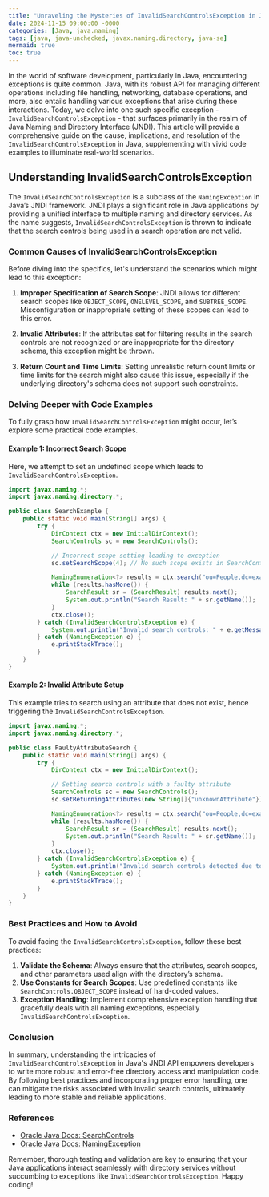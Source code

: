 ```yaml
---
title: "Unraveling the Mysteries of InvalidSearchControlsException in Java: A Deep Dive with Examples"
date: 2024-11-15 09:00:00 -0000
categories: [Java, java.naming]
tags: [java, java-unchecked, javax.naming.directory, java-se]
mermaid: true
toc: true
---
```



In the world of software development, particularly in Java, encountering exceptions is quite common. Java, with its robust API for managing different operations including file handling, networking, database operations, and more, also entails handling various exceptions that arise during these interactions. Today, we delve into one such specific exception - `InvalidSearchControlsException` - that surfaces primarily in the realm of Java Naming and Directory Interface (JNDI). This article will provide a comprehensive guide on the cause, implications, and resolution of the `InvalidSearchControlsException` in Java, supplementing with vivid code examples to illuminate real-world scenarios.

## Understanding InvalidSearchControlsException

The `InvalidSearchControlsException` is a subclass of the `NamingException` in Java’s JNDI framework. JNDI plays a significant role in Java applications by providing a unified interface to multiple naming and directory services. As the name suggests, `InvalidSearchControlsException` is thrown to indicate that the search controls being used in a search operation are not valid.


### Common Causes of InvalidSearchControlsException

Before diving into the specifics, let's understand the scenarios which might lead to this exception:

1. **Improper Specification of Search Scope**: JNDI allows for different search scopes like `OBJECT_SCOPE`, `ONELEVEL_SCOPE`, and `SUBTREE_SCOPE`. Misconfiguration or inappropriate setting of these scopes can lead to this error.

2. **Invalid Attributes**: If the attributes set for filtering results in the search controls are not recognized or are inappropriate for the directory schema, this exception might be thrown.

3. **Return Count and Time Limits**: Setting unrealistic return count limits or time limits for the search might also cause this issue, especially if the underlying directory's schema does not support such constraints.

### Delving Deeper with Code Examples

To fully grasp how `InvalidSearchControlsException` might occur, let’s explore some practical code examples.

#### Example 1: Incorrect Search Scope

Here, we attempt to set an undefined scope which leads to `InvalidSearchControlsException`.

```java
import javax.naming.*;
import javax.naming.directory.*;

public class SearchExample {
    public static void main(String[] args) {
        try {
            DirContext ctx = new InitialDirContext();
            SearchControls sc = new SearchControls();

            // Incorrect scope setting leading to exception
            sc.setSearchScope(4); // No such scope exists in SearchControls

            NamingEnumeration<?> results = ctx.search("ou=People,dc=example,dc=com", "(objectClass=person)", sc);
            while (results.hasMore()) {
                SearchResult sr = (SearchResult) results.next();
                System.out.println("Search Result: " + sr.getName());
            }
            ctx.close();
        } catch (InvalidSearchControlsException e) {
            System.out.println("Invalid search controls: " + e.getMessage());
        } catch (NamingException e) {
            e.printStackTrace();
        }
    }
}
```

#### Example 2: Invalid Attribute Setup

This example tries to search using an attribute that does not exist, hence triggering the `InvalidSearchControlsException`.

```java
import javax.naming.*;
import javax.naming.directory.*;

public class FaultyAttributeSearch {
    public static void main(String[] args) {
        try {
            DirContext ctx = new InitialDirContext();

            // Setting search controls with a faulty attribute
            SearchControls sc = new SearchControls();
            sc.setReturningAttributes(new String[]{"unknownAttribute"});

            NamingEnumeration<?> results = ctx.search("ou=People,dc=example,dc=com", "(objectClass=person)", sc);
            while (results.hasMore()) {
                SearchResult sr = (SearchResult) results.next();
                System.out.println("Search Result: " + sr.getName());
            }
            ctx.close();
        } catch (InvalidSearchControlsException e) {
            System.out.println("Invalid search controls detected due to wrong attributes: " + e.getMessage());
        } catch (NamingException e) {
            e.printStackTrace();
        }
    }
}
```

### Best Practices and How to Avoid

To avoid facing the `InvalidSearchControlsException`, follow these best practices:

1. **Validate the Schema**: Always ensure that the attributes, search scopes, and other parameters used align with the directory’s schema.
2. **Use Constants for Search Scopes**: Use predefined constants like `SearchControls.OBJECT_SCOPE` instead of hard-coded values.
3. **Exception Handling**: Implement comprehensive exception handling that gracefully deals with all naming exceptions, especially `InvalidSearchControlsException`.

### Conclusion

In summary, understanding the intricacies of `InvalidSearchControlsException` in Java's JNDI API empowers developers to write more robust and error-free directory access and manipulation code. By following best practices and incorporating proper error handling, one can mitigate the risks associated with invalid search controls, ultimately leading to more stable and reliable applications.

### References

- [Oracle Java Docs: SearchControls](https://docs.oracle.com/javase/8/docs/api/javax/naming/directory/SearchControls.html)
- [Oracle Java Docs: NamingException](https://docs.oracle.com/javase/8/docs/api/javax/naming/NamingException.html)

Remember, thorough testing and validation are key to ensuring that your Java applications interact seamlessly with directory services without succumbing to exceptions like `InvalidSearchControlsException`. Happy coding!